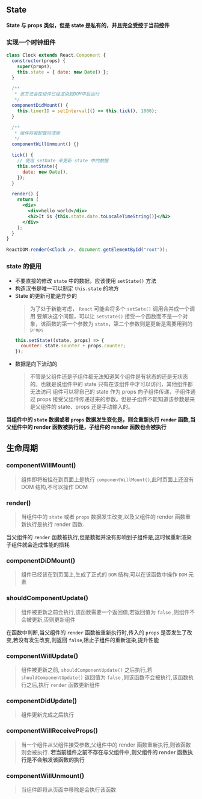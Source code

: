 ## State

**State 与 props 类似，但是 state 是私有的，并且完全受控于当前控件**

### 实现一个时钟组件

```jsx
class Clock extends React.Component {
  constructor(props) {
    super(props);
    this.state = { date: new Date() };
  }

  /**
   * 该方法会在组件已经渲染到DOM中后运行
   */
  componentDidMount() {
    this.timerID = setInterval(() => this.tick(), 1000);
  }

  /**
   * 组件将被卸载时清除
   */
  componentWillUnmount() {}

  tick() {
    // 使用 setDate 来更新 state 中的数据
    this.setState({
      date: new Date(),
    });
  }

  render() {
    return (
      <div>
        <div>hello world</div>
        <h2>It is {this.state.date.toLocaleTimeString()}</h2>
      </div>
    );
  }
}

ReactDOM.render(<Clock />, document.getElementById("root"));
```

### state 的使用

- 不要直接的修改 `state` 中的数据，应该使用 `setState()` 方法
- 构造汉书是唯一可以制定 `this.state` 的地方
- State 的更新可能是异步的
  > 为了处于新能考虑， `React` 可能会将多个 `setSate()` 调用合并成一个调用
  > 要解决这个问题，可以让 `setState()` 接受一个函数而不是一个对象，该函数的第一个参数为 `state`，第二个参数则是更新是需要用到的 `props`
  ```jsx
  this.setState((state, props) => {
    counter: state.sounter + props.counter;
  });
  ```
- 数据是向下流动的
  > 不管是父组件还是子组件都无法知道某个组件是有状态的还是无状态的。也就是说组件中的 state 只有在该组件中才可以访问，其他组件都无法访问
  > 组件可以将自己的 state 作为 props 向子组件传递，子组件通过 props 接受父组件传递过来的参数。但是子组件不能知道该参数是来是父组件的 state、props 还是手动输入的。

**当组件中的 `state` 数据或者 `props` 数据发生变化是，则会重新执行 `render` 函数,当父组件中的 render 函数被执行是，子组件的 render 函数也会被执行**

## 生命周期

### componentWillMount()

> 组件即将被挂在到页面上是执行 `componentWillMount()`,此时页面上还没有 DOM 结构,不可以操作 DOM

### render()

> 当组件中的 `state` 或者 `props` 数据发生改变,以及父组件的 render 函数重新执行是执行 render 函数.

当父组件的 `render` 函数被执行,但是数据并没有影响到子组件是,这时候重新渲染子组件就会造成性能的损耗

### componentDiDMount()

> 组件已经该在到页面上,生成了正式的 `DOM` 结构,可以在该函数中操作 `DOM` 元素

### shouldComponentUpdate()

> 组件被更新之前会执行,该函数需要一个返回值,若返回值为 `false` ,则组件不会被更新,否则更新组件

在函数中判断,当父组件的 `render` 函数被重新执行时,传入的 `props` 是否发生了改变,若没有发生改变,则返回 `false`,阻止子组件的重新渲染,提升性能

### componentWillUpdate()

> 组件被更新之前, `shouldComponentUpdate()` 之后执行,若 `shouldComponentUpdate()` 返回值为 `false` ,则该函数不会被执行,该函数执行之后,执行 `render` 函数更新组件

### componentDidUpdate()

> 组件更新完成之后执行

### componentWillReceiveProps()

> 当一个组件从父组件接受参数,父组件中的 render 函数重新执行,则该函数则会被执行.
> **若当前组件之前不存在与父组件中,则父组件的 render 函数执行是不会触发该函数的执行**

### componentWillUnmount()

> 当组件即将从页面中移除是会执行该函数
